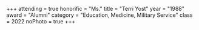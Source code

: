+++
attending = true
honorific = "Ms."
title     = "Terri Yost"
year      = "1988"
award     = "Alumni"
category  = "Education, Medicine, Military Service"
class     = 2022
noPhoto   = true
+++
